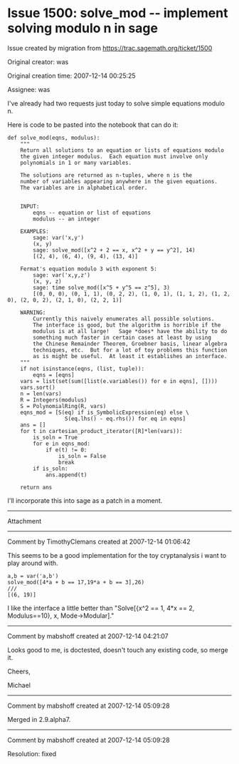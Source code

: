 # Issue 1500: solve_mod -- implement solving modulo n in sage

Issue created by migration from https://trac.sagemath.org/ticket/1500

Original creator: was

Original creation time: 2007-12-14 00:25:25

Assignee: was

I've already had two requests just today to solve simple equations modulo n.

Here is code to be pasted into the notebook that can do it:


```
def solve_mod(eqns, modulus):
    """
    Return all solutions to an equation or lists of equations modulo 
    the given integer modulus.  Each equation must involve only 
    polynomials in 1 or many variables. 

    The solutions are returned as n-tuples, where n is the 
    number of variables appearing anywhere in the given equations.  
    The variables are in alphabetical order. 


    INPUT:
        eqns -- equation or list of equations
        modulus -- an integer 

    EXAMPLES:
        sage: var('x,y')
        (x, y)
        sage: solve_mod([x^2 + 2 == x, x^2 + y == y^2], 14)
        [(2, 4), (6, 4), (9, 4), (13, 4)]

    Fermat's equation modulo 3 with exponent 5:
        sage: var('x,y,z')
        (x, y, z)
        sage: time solve_mod([x^5 + y^5 == z^5], 3)
        [(0, 0, 0), (0, 1, 1), (0, 2, 2), (1, 0, 1), (1, 1, 2), (1, 2, 0), (2, 0, 2), (2, 1, 0), (2, 2, 1)]
        
    WARNING:
        Currently this naively enumerates all possible solutions.
        The interface is good, but the algorithm is horrible if the
        modulus is at all large!   Sage *does* have the ability to do
        something much faster in certain cases at least by using
        the Chinese Remainder Theorem, Groebner basis, linear algebra
        techniques, etc.  But for a lot of toy problems this function
        as is might be useful.  At least it establishes an interface.
    """
    if not isinstance(eqns, (list, tuple)):
        eqns = [eqns]
    vars = list(set(sum([list(e.variables()) for e in eqns], [])))
    vars.sort()
    n = len(vars)
    R = Integers(modulus)
    S = PolynomialRing(R, vars)
    eqns_mod = [S(eq) if is_SymbolicExpression(eq) else \
                  S(eq.lhs() - eq.rhs()) for eq in eqns]
    ans = []
    for t in cartesian_product_iterator([R]*len(vars)):
        is_soln = True
        for e in eqns_mod:
            if e(t) != 0:
                is_soln = False
                break
        if is_soln:
            ans.append(t)

    return ans
```


I'll incorporate this into sage as a patch in a moment.


---

Attachment


---

Comment by TimothyClemans created at 2007-12-14 01:06:42

This seems to be a good implementation for the toy cryptanalysis i want to play around with.


```
a,b = var('a,b')
solve_mod([4*a + b == 17,19*a + b == 3],26)
///
[(6, 19)]
```


I like the interface a little better than "Solve[{x^2  == 1, 4*x  == 2, Modulus==10}, x, Mode->Modular]."


---

Comment by mabshoff created at 2007-12-14 04:21:07

Looks good to me, is doctested, doesn't touch any existing code, so merge it.

Cheers,

Michael


---

Comment by mabshoff created at 2007-12-14 05:09:28

Merged in 2.9.alpha7.


---

Comment by mabshoff created at 2007-12-14 05:09:28

Resolution: fixed
